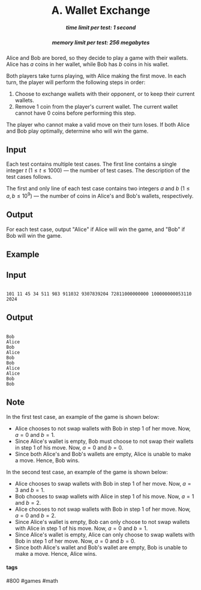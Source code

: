 <h1 style='text-align: center;'> A. Wallet Exchange</h1>

<h5 style='text-align: center;'>time limit per test: 1 second</h5>
<h5 style='text-align: center;'>memory limit per test: 256 megabytes</h5>

Alice and Bob are bored, so they decide to play a game with their wallets. Alice has $a$ coins in her wallet, while Bob has $b$ coins in his wallet.

Both players take turns playing, with Alice making the first move. In each turn, the player will perform the following steps in order:

1. Choose to exchange wallets with their opponent, or to keep their current wallets.
2. Remove $1$ coin from the player's current wallet. The current wallet cannot have $0$ coins before performing this step.

The player who cannot make a valid move on their turn loses. If both Alice and Bob play optimally, determine who will win the game.

## Input

Each test contains multiple test cases. The first line contains a single integer $t$ ($1 \leq t \leq 1000$) — the number of test cases. The description of the test cases follows.

The first and only line of each test case contains two integers $a$ and $b$ ($1 \le a, b \le 10^9$) — the number of coins in Alice's and Bob's wallets, respectively.

## Output

For each test case, output "Alice" if Alice will win the game, and "Bob" if Bob will win the game.

## Example

## Input


```

101 11 45 34 511 983 911032 9307839204 72811000000000 100000000053110 2024
```
## Output


```

Bob
Alice
Bob
Alice
Bob
Bob
Alice
Alice
Bob
Bob

```
## Note

In the first test case, an example of the game is shown below:

* Alice chooses to not swap wallets with Bob in step 1 of her move. Now, $a=0$ and $b=1$.
* Since Alice's wallet is empty, Bob must choose to not swap their wallets in step 1 of his move. Now, $a=0$ and $b=0$.
* Since both Alice's and Bob's wallets are empty, Alice is unable to make a move. Hence, Bob wins.

In the second test case, an example of the game is shown below:

* Alice chooses to swap wallets with Bob in step 1 of her move. Now, $a=3$ and $b=1$.
* Bob chooses to swap wallets with Alice in step 1 of his move. Now, $a=1$ and $b=2$.
* Alice chooses to not swap wallets with Bob in step 1 of her move. Now, $a=0$ and $b=2$.
* Since Alice's wallet is empty, Bob can only choose to not swap wallets with Alice in step 1 of his move. Now, $a=0$ and $b=1$.
* Since Alice's wallet is empty, Alice can only choose to swap wallets with Bob in step 1 of her move. Now, $a=0$ and $b=0$.
* Since both Alice's wallet and Bob's wallet are empty, Bob is unable to make a move. Hence, Alice wins.


#### tags 

#800 #games #math 